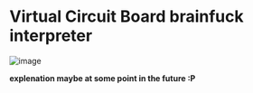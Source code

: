 # Virtual Circuit Board brainfuck interpreter

![image](https://user-images.githubusercontent.com/6313423/171215462-d34d722d-b4e8-4872-8953-f5e61b8c77f5.png)

**explenation maybe at some point in the future :P**